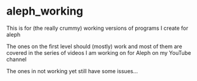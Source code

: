 # aleph_working
This is for (the really crummy) working versions of programs I create for aleph

The ones on the first level should (mostly) work and most of them are covered in the series of videos
I am working on for Aleph on my YouTube channel

The ones in not working yet still have some issues...
